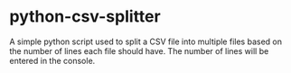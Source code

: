# python-csv-splitter

A simple python script used to split a CSV file into multiple files based on the number of lines each file should have.
The number of lines will be entered in the console.
